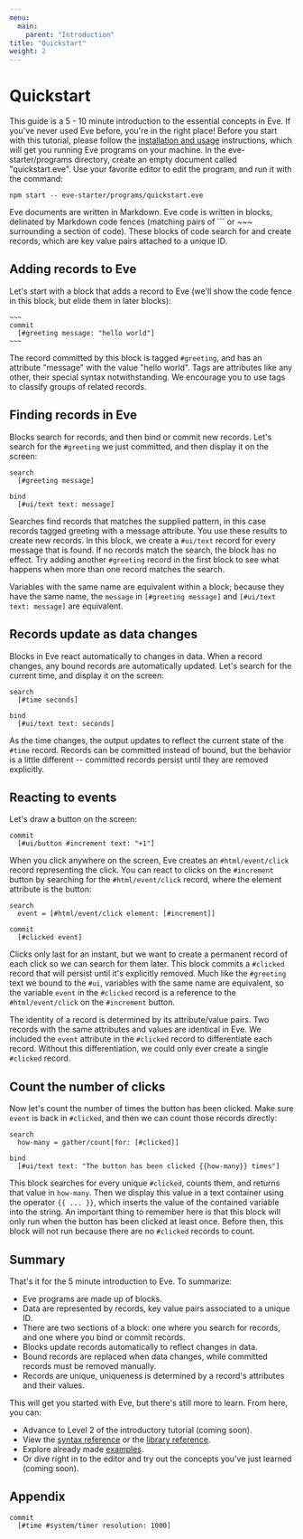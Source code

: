 ```yaml
---
menu:
  main:
    parent: "Introduction"
title: "Quickstart"
weight: 2
---
```


# Quickstart

This guide is a 5 - 10 minute introduction to the essential concepts in Eve. If you've never used Eve before, you're in the right place! Before you start with this tutorial, please follow the [installation and usage](../install) instructions, which will get you running Eve programs on your machine. In the eve-starter/programs directory, create an empty document called "quickstart.eve". Use your favorite editor to edit the program, and run it with the command:

```
npm start -- eve-starter/programs/quickstart.eve
``` 

Eve documents are written in Markdown. Eve code is written in blocks, delinated by Markdown code fences (matching pairs of ``` or ~~~ surrounding a section of code). These blocks of code search for and create records, which are key value pairs attached to a unique ID.

## Adding records to Eve

Let's start with a block that adds a record to Eve (we'll show the code fence in this block, but elide them in later blocks):

``````
~~~
commit
  [#greeting message: "hello world"]
~~~
``````

The record committed by this block is tagged `#greeting`, and has an attribute "message" with the value "hello world". Tags are attributes like any other, their special syntax notwithstanding. We encourage you to use tags to classify groups of related records.

## Finding records in Eve

Blocks search for records, and then bind or commit new records. Let's search for the `#greeting` we just committed, and then display it on the screen:

~~~eve
search
  [#greeting message]

bind
  [#ui/text text: message]
~~~

Searches find records that matches the supplied pattern, in this case records tagged greeting with a message attribute. You use these results to create new records. In this block, we create a `#ui/text` record for every message that is found. If no records match the search, the block has no effect. Try adding another `#greeting` record in the first block to see what happens when more than one record matches the search. 

Variables with the same name are equivalent within a block; because they have the same name, the `message` in `[#greeting message]` and `[#ui/text text: message]` are equivalent.

## Records update as data changes

Blocks in Eve react automatically to changes in data. When a record changes, any bound records are automatically updated. Let's search for the current time, and display it on the screen:

~~~eve
search
  [#time seconds]

bind 
  [#ui/text text: seconds]
~~~

As the time changes, the output updates to reflect the current state of the `#time` record. Records can be committed instead of bound, but the behavior is a little different -- committed records persist until they are removed explicitly.

## Reacting to events

Let's draw a button on the screen:

~~~eve
commit
  [#ui/button #increment text: "+1"]
~~~

When you click anywhere on the screen, Eve creates an `#html/event/click` record representing the click. You can react to clicks on the `#increment` button by searching for the `#html/event/click` record, where the element attribute is the button: 

~~~eve
search
  event = [#html/event/click element: [#increment]]

commit
  [#clicked event]
~~~

Clicks only last for an instant, but we want to create a permanent record of each click so we can search for them later. This block commits a `#clicked` record that will persist until it's explicitly removed. Much like the `#greeting` text we bound to the `#ui`, variables with the same name are equivalent, so the variable `event` in the `#clicked` record is a reference to the `#html/event/click` on the `#increment` button.

The identity of a record is determined by its attribute/value pairs. Two records with the same attributes and values are identical in Eve. We included the `event` attribute in the `#clicked` record to differentiate each record. Without this differentiation, we could only ever create a single `#clicked` record.

## Count the number of clicks

Now let's count the number of times the button has been clicked. Make sure `event` is back in `#clicked`, and then we can count those records directly:

~~~eve
search
  how-many = gather/count[for: [#clicked]]

bind
  [#ui/text text: "The button has been clicked {{how-many}} times"]
~~~

This block searches for every unique `#clicked`, counts them, and returns that value in `how-many`. Then we display this value in a text container using the operator `{{ ... }}`, which inserts the value of the contained variable into the string. An important thing to remember here is that this block will only run when the button has been clicked at least once. Before then, this block will not run because there are no `#clicked` records to count.

## Summary

That's it for the 5 minute introduction to Eve. To summarize:

- Eve programs are made up of blocks.
- Data are represented by records, key value pairs associated to a unique ID.
- There are two sections of a block: one where you search for records, and one where you bind or commit records.
- Blocks update records automatically to reflect changes in data.
- Bound records are replaced when data changes, while committed records must be removed manually.
- Records are unique, uniqueness is determined by a record's attributes and their values.

This will get you started with Eve, but there's still more to learn. From here, you can:

- Advance to Level 2 of the introductory tutorial (coming soon).
- View the [syntax reference](../syntaxreference) or the [library reference](../handbook/libraries).
- Explore already made [examples](https://github.com/witheve/eve-examples).
- Or dive right in to the editor and try out the concepts you've just learned (coming soon).

## Appendix

~~~eve
commit
  [#time #system/timer resolution: 1000]
~~~